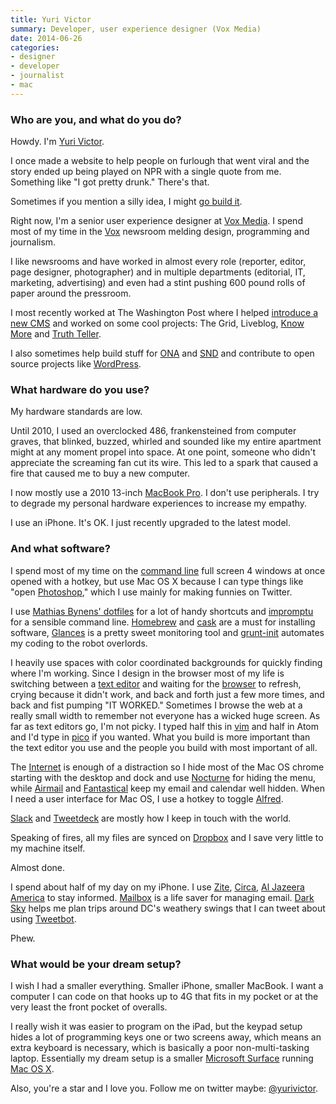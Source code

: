 ```yaml
---
title: Yuri Victor
summary: Developer, user experience designer (Vox Media)
date: 2014-06-26
categories:
- designer
- developer
- journalist
- mac
---
```


### Who are you, and what do you do?

Howdy. I'm [Yuri Victor](http://www.yurivictor.com/ "Yuri's website.").

I once made a website to help people on furlough that went viral and the story ended up being played on NPR with a single quote from me. Something like "I got pretty drunk." There's that.

Sometimes if you mention a silly idea, I might [go build it](https://twitter.com/yurivictor/status/433700448449859584 "Yuri's Twitter thread about his 'Is it colder than Sochi?' hack.").

Right now, I'm a senior user experience designer at [Vox Media](http://www.voxmedia.com/ "The Vox Media website."). I spend most of my time in the [Vox](http://www.vox.com/ "The Vox site.") newsroom melding design, programming and journalism.

I like newsrooms and have worked in almost every role (reporter, editor, page designer, photographer) and in multiple departments (editorial, IT, marketing, advertising) and even had a stint pushing 600 pound rolls of paper around the pressroom.

I most recently worked at The Washington Post where I helped [introduce a new CMS](http://wordpress.tv/2013/07/29/yuri-victor-why-the-washington-post-uses-wordpress/ "Yuri's video about building a CMS for The Washington Post.") and worked on some cool projects: The Grid, Liveblog, [Know More](http://knowmore.washingtonpost.com/ "The Know More learning site.") and [Truth Teller](http://truthteller.washingtonpost.com/ "A site for fact-checking political speech.").

I also sometimes help build stuff for [ONA](http://journalists.org/ "The Online News Association site.") and [SND](http://www.snd.org/ "The Society for News Design site.") and contribute to open source projects like [WordPress][].

### What hardware do you use?

My hardware standards are low.

Until 2010, I used an overclocked 486, frankensteined from computer graves, that blinked, buzzed, whirled and sounded like my entire apartment might at any moment propel into space. At one point, someone who didn't appreciate the screaming fan cut its wire. This led to a spark that caused a fire that caused me to buy a new computer.

I now mostly use a 2010 13-inch [MacBook Pro][macbook-pro]. I don't use peripherals. I try to degrade my personal hardware experiences to increase my empathy.

I use an iPhone. It's OK. I just recently upgraded to the latest model.

### And what software?

I spend most of my time on the [command line][iterm2] full screen 4 windows at once opened with a hotkey, but use Mac OS X because I can type things like "open [Photoshop][]," which I use mainly for making funnies on Twitter.

I use [Mathias Bynens' dotfiles](https://github.com/mathiasbynens/dotfiles "Mathias' dotfiles on GitHub.") for a lot of handy shortcuts and [impromptu][] for a sensible command line. [Homebrew][] and [cask][homebrew-cask] are a must for installing software, [Glances][] is a pretty sweet monitoring tool and [grunt-init][] automates my coding to the robot overlords.

I heavily use spaces with color coordinated backgrounds for quickly finding where I'm working. Since I design in the browser most of my life is switching between a [text editor][atom] and waiting for the [browser][chrome] to refresh, crying because it didn't work, and back and forth just a few more times, and back and fist pumping "IT WORKED." Sometimes I browse the web at a really small width to remember not everyone has a wicked huge screen. As far as text editors go, I'm not picky. I typed half this in [vim][] and half in Atom and I'd type in [pico][] if you wanted. What you build is more important than the text editor you use and the people you build with most important of all.

The [Internet](http://giphy.com/gifs/PDFQfRc80TTi0 "An animated GIF of the Internet.") is enough of a distraction so I hide most of the Mac OS chrome starting with the desktop and dock and use [Nocturne][] for hiding the menu, while [Airmail][] and [Fantastical][] keep my email and calendar well hidden. When I need a user interface for Mac OS, I use a hotkey to toggle [Alfred][].

[Slack][] and [Tweetdeck][] are mostly how I keep in touch with the world.

Speaking of fires, all my files are synced on [Dropbox][] and I save very little to my machine itself.

Almost done.

I spend about half of my day on my iPhone. I use [Zite][zite-ios], [Circa][circa-ios], [Al Jazeera America][al-jazeera-america-news-ios] to stay informed. [Mailbox][] is a life saver for managing email. [Dark Sky][dark-sky-ios] helps me plan trips around DC's weathery swings that I can tweet about using [Tweetbot][tweetbot-ios].

Phew.

### What would be your dream setup?

I wish I had a smaller everything. Smaller iPhone, smaller MacBook. I want a computer I can code on that hooks up to 4G that fits in my pocket or at the very least the front pocket of overalls.

I really wish it was easier to program on the iPad, but the keypad setup hides a lot of programming keys one or two screens away, which means an extra keyboard is necessary, which is basically a poor non-multi-tasking laptop. Essentially my dream setup is a smaller [Microsoft Surface][surface-rt] running [Mac OS X][macos].

Also, you're a star and I love you. Follow me on twitter maybe: [@yurivictor](http://twitter.com/yurivictor "Yuri's Twitter account.").

[airmail]: http://airmailapp.com/ "A mail client for the Mac."
[al-jazeera-america-news-ios]: https://itunes.apple.com/us/app/al-jazeera-america-news/id810543104 "A news app."
[alfred]: https://www.alfredapp.com/ "A launcher app for the Mac."
[atom]: https://atom.io/ "A text editor based on web technology."
[chrome]: https://www.google.com/intl/en/chrome/browser/ "A WebKit-based browser, where each tab runs in its own thread."
[circa-ios]: https://itunes.apple.com/app/circa-news/id517114354 "A news app."
[dark-sky-ios]: https://darksky.net/app/ "A weather app."
[dropbox]: https://www.dropbox.com/ "Online syncing and storage."
[fantastical]: https://flexibits.com/fantastical "A calendaring app for the Mac."
[glances]: https://github.com/nicolargo/glances "Command-line system monitoring."
[grunt-init]: https://gruntjs.com/project-scaffolding "A command-line tool for creating new projects."
[homebrew-cask]: https://github.com/caskroom/homebrew-cask "A command-line tool for installing Mac applications."
[homebrew]: http://brew.sh "Command-line package manager for Mac OS X."
[impromptu]: https://github.com/impromptu/impromptu "A Node-based command prompt."
[iterm2]: https://iterm2.com/ "An alternative terminal application for Mac OS X."
[macbook-pro]: https://www.apple.com/macbook-pro/ "A laptop."
[macos]: https://en.wikipedia.org/wiki/MacOS "An operating system for Mac hardware."
[mailbox]: http://www.mailboxapp.com/ "A email client."
[nocturne]: https://nocturne.en.softonic.com/mac "A Mac app for adjusting the screen's hue."
[photoshop]: https://www.adobe.com/products/photoshop.html "A bitmap image editor."
[pico]: http://www.supertalent.com/products/stt_usb_detail.php?type=Pico "A physically tiny USB drive."
[slack]: https://slack.com/ "A collaboration service."
[surface-rt]: https://www.amazon.com/Microsoft-Surface-32GB-RT/dp/B009XNBFJK "A tablet device."
[tweetbot-ios]: https://tapbots.com/tweetbot/ "A Twitter client for iOS."
[tweetdeck]: https://about.twitter.com/products/tweetdeck "A multi-column Twitter client."
[vim]: https://www.vim.org/ "A command-line text editor."
[wordpress]: https://wordpress.com/ "Weblog publishing software."
[zite-ios]: https://itunes.apple.com/us/app/zite-personalized-magazine/id419752338 "A personal magazine app."
